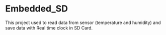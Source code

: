 # Embedded_SD
This project used to read data from sensor (temperature and humidity) and save data with Real time clock in SD Card.
